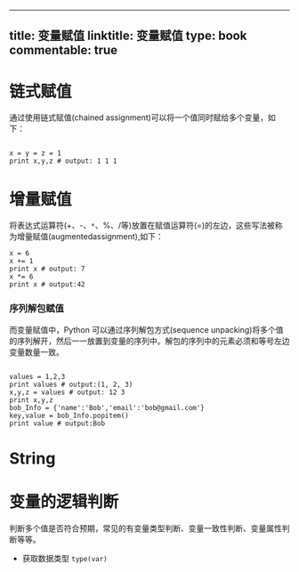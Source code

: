 
---
title: 变量赋值
linktitle: 变量赋值
type: book
commentable: true
---

# 链式赋值

通过使用链式赋值(chained assignment)可以将一个值同时赋给多个变量，如下：

```

x = y = z = 1
print x,y,z # output: 1 1 1
```

# 增量赋值

将表达式运算符(+、-、`*`、%、/等)放置在赋值运算符(=)的左边，这些写法被称为增量赋值(augmentedassignment),如下：

```
x = 6 
x += 1 
print x # output: 7
x *= 6
print x # output:42
```

### 序列解包赋值

而变量赋值中，Python 可以通过序列解包方式(sequence unpacking)将多个值的序列解开，然后一一放置到变量的序列中。解包的序列中的元素必须和等号左边变量数量一致。

```

values = 1,2,3
print values # output:(1, 2, 3)
x,y,z = values # output: 12 3
print x,y,z
bob_Info = {'name':'Bob','email':'bob@gmail.com'}
key,value = bob_Info.popitem()
print value # output:Bob
```

# String

# 变量的逻辑判断

判断多个值是否符合预期，常见的有变量类型判断、变量一致性判断、变量属性判断等等。

- 获取数据类型 `type(var)`

    